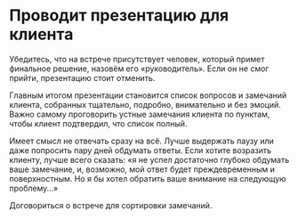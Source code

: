 # Проводит презентацию для клиента

Убе­ди­тесь, что на встрече при­сут­ствует чело­век, кото­рый при­мет финаль­ное реше­ние, назо­вём его «руко­во­ди­тель». Если он не смог прийти, пре­зен­та­цию стоит отменить.

Глав­ным ито­гом пре­зен­та­ции ста­но­вится спи­сок вопро­сов и заме­ча­ний кли­ента, собран­ных тща­тельно, подробно, вни­ма­тельно и без эмо­ций. Важно самому про­го­во­рить уст­ные заме­ча­ния кли­ента по пунк­там, чтобы кли­ент под­твер­дил, что спи­сок полный.

Имеет смысл не отвечать сразу на всё. Лучше выдержать паузу или даже попросить пару дней обдумать ответы. Если хотите возразить клиенту, лучше всего сказать: «я не успел достаточно глубоко обдумать ваше замечание, и, возможно, мой ответ будет преждевременным и поверхностным. Но я бы хотел обратить ваше внимание на следующую проблему…»

Договориться о встрече для сортировки замечаний.